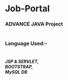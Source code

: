 # Job-Portal

<h3>ADVANCE JAVA Project<h3></br>
<b mt-2 >Language Used:-</b></br></br><h5> JSP & SERVLET,</br>
                BOOTSTRAP,</br>MySQL DB</h5>
